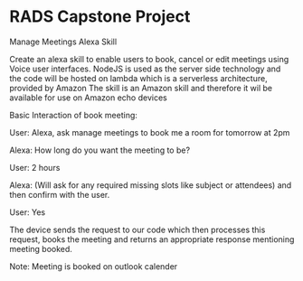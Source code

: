# RADS Capstone Project
Manage Meetings Alexa Skill

Create an alexa skill to enable users to book, cancel or edit meetings using Voice user interfaces. 
NodeJS is used as the server side technology and the code will be hosted on lambda which is a serverless architecture, provided by Amazon
The skill is an Amazon skill and therefore it wil be available for use on Amazon echo devices

Basic Interaction of book meeting:

User: Alexa, ask manage meetings to book me a room for tomorrow at 2pm

Alexa: How long do you want the meeting to be?

User: 2 hours

Alexa: (Will ask for any required missing slots like subject or attendees) and then confirm with the user.

User: Yes

The device sends the request to our code which then processes this request, books the meeting and returns an appropriate response mentioning meeting booked.

Note: Meeting is booked on outlook calender
